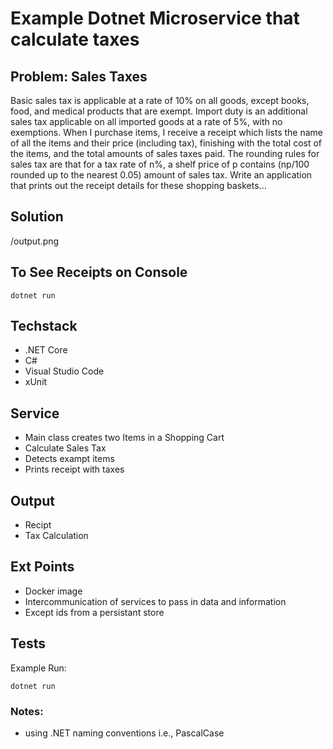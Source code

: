 # Example Dotnet Microservice that calculate taxes

## Problem: Sales Taxes
Basic sales tax is applicable at a rate of 10% on all goods, except books, food, and medical products that are exempt. Import duty is an additional sales tax applicable on all imported goods at a rate of 5%, with no exemptions. 
When I purchase items, I receive a receipt which lists the name of all the items and their price (including tax), finishing with the total cost of the items, and the total amounts of sales taxes paid. The rounding rules for sales tax are that for a tax rate of n%, a shelf price of p contains (np/100 rounded up to the nearest 0.05) amount of sales tax. 
Write an application that prints out the receipt details for these shopping baskets... 

## Solution
/output.png

## To See Receipts on Console
```
dotnet run
```

## Techstack
- .NET Core
- C#
- Visual Studio Code
- xUnit

## Service
- Main class creates two Items in a Shopping Cart
- Calculate Sales Tax
- Detects exampt items
- Prints receipt with taxes

## Output
- Recipt
- Tax Calculation

## Ext Points
- Docker image
- Intercommunication of services to pass in data and information
- Except ids from a persistant store

## Tests
Example Run:
```
dotnet run
```
### Notes:
- using .NET naming conventions i.e., PascalCase